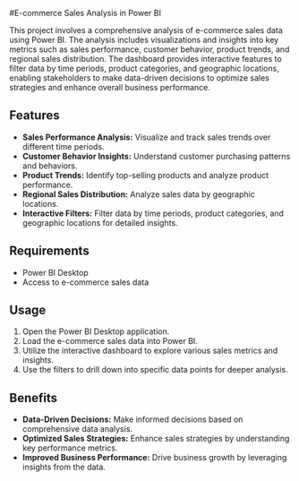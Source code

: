 #E-commerce Sales Analysis in Power BI

This project involves a comprehensive analysis of e-commerce sales data using Power BI. The analysis includes visualizations and insights into key metrics such as sales performance, customer behavior, product trends, and regional sales distribution. The dashboard provides interactive features to filter data by time periods, product categories, and geographic locations, enabling stakeholders to make data-driven decisions to optimize sales strategies and enhance overall business performance.

## Features

- **Sales Performance Analysis:** Visualize and track sales trends over different time periods.
- **Customer Behavior Insights:** Understand customer purchasing patterns and behaviors.
- **Product Trends:** Identify top-selling products and analyze product performance.
- **Regional Sales Distribution:** Analyze sales data by geographic locations.
- **Interactive Filters:** Filter data by time periods, product categories, and geographic locations for detailed insights.

## Requirements

- Power BI Desktop
- Access to e-commerce sales data

## Usage

1. Open the Power BI Desktop application.
2. Load the e-commerce sales data into Power BI.
3. Utilize the interactive dashboard to explore various sales metrics and insights.
4. Use the filters to drill down into specific data points for deeper analysis.

## Benefits

- **Data-Driven Decisions:** Make informed decisions based on comprehensive data analysis.
- **Optimized Sales Strategies:** Enhance sales strategies by understanding key performance metrics.
- **Improved Business Performance:** Drive business growth by leveraging insights from the data.
